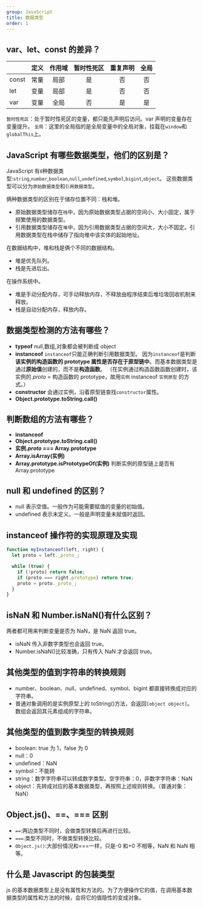 ```yaml
---
group: JavaScript
title: 数据类型
order: 1
---
```


## var、let、const 的差异？

|       | 定义 | 作用域 | 暂时性死区 | 重复声明 | 全局 |
| :---- | :--: | :----: | :--------: | :------: | :--: |
| const | 常量 |  局部  |     是     |    否    |  否  |
| let   | 变量 |  局部  |     是     |    否    |  否  |
| var   | 变量 |  全局  |     否     |    是    |  是  |

`暂时性死区`：处于暂时性死区的变量，都只能先声明后访问。var 声明的变量存在变量提升。
`全局`：这里的全局指的是全局变量中的全局对象，挂载在`window`和`globalThis`上。

## JavaScript 有哪些数据类型，他们的区别是？

JavaScript 有`8`种数据类型:`string`,`number`,`boolean`,`null`,`undefined`,`symbol`,`bigint`,`object`。
这些数据类型可以分为`原始数据类型`和`引用数据类型`。

俩种数据类型的区别在于储存位置不同：栈和堆。

- 原始数据类型储存在`栈`中，因为原始数据类型占据的空间小、大小固定，属于频繁使用的数据类型。
- 引用数据类型储存在`堆`中，因为引用数据类型占据的空间大，大小不固定。引用数据类型在栈中储存了指向堆中该实体的起始地址。

在数据结构中，堆和栈是俩个不同的数据结构。

- 堆是优先队列。
- 栈是先进后出。

在操作系统中。

- 堆是手动分配内存，可手动释放内存，不释放由程序结束后堆垃圾回收机制来释放。
- 栈是自动分配内存，释放内存。

## 数据类型检测的方法有哪些？

- **typeof**
  null,数组,对象都会被判断成 object
- **instanceof**
  `instanceof`只能正确判断引用数据类型。
  因为`instanceof`是判断**该实例的构造函数的 prototype 属性是否存在于原型链中**。而基本数据类型是通过**原始值**创建的，而不是**构造函数**。
  （在实例通过构造函数函数创建时，该 实例的 _proto_ = 构造函数的 prototype，故用`实例` instanceof `实例原型` 的方式。）
- **constructor**
  会通过实例，沿着原型链查找`constructor`属性。
- **Object.prototype.toString.call()**

## 判断数组的方法有哪些？

- **instanceof**
- **Object.prototype.toString.call()**
- **实例._proto_ === Array.prototype**
- **Array.isArray(实例)**
- **Array.prototype.isPrototypeOf(实例)**
  判断实例的原型链上是否有 Array.prototype

## null 和 undefined 的区别？

- null 表示空值。一般作为可能需要赋值的变量的初始值。
- undefined 表示未定义。一般是声明变量未赋值时返回。

## instanceof 操作符的实现原理及实现

```js
function myInstanceof(left, right) {
  let proto = left._proto_;

  while (true) {
    if (!proto) return false;
    if (proto === right.prototype) return true;
    proto = proto._proto_;
  }
}
```

## isNaN 和 Number.isNaN()有什么区别？

两者都可用来判断变量是否为 NaN，是 NaN 返回 true。

- isNaN 传入非数字类型也会返回 true。
- Number.isNaN()比较准确，只有传入 NaN 才会返回 true。

## 其他类型的值到字符串的转换规则

- number、boolean、null、undefined、symbol、bigint 都直接转换成对应的字符串。
- 普通对象调用的是实例原型上的 toString()方法，会返回`[object object]`。数组会返回其元素组成的字符串。

## 其他类型的值到数字类型的转换规则

- boolean: true 为 1，false 为 0
- null：0
- undefined：NaN
- symbol：不能转
- string：数字字符串可以转成数字类型。空字符串：0，非数字字符串：NaN
- object：先转成对应的基本数据类型，再按照上述规则转换。（普通对象：NaN）

## Object.js()、==、=== 区别

- `==`:两边类型不同时，会做类型转换后再进行比较。
- `===`:类型不同时，不做类型转换比较。
- `Object.js()`:大部份情况和===一样，只是-0 和+0 不相等，NaN 和 NaN 相等。

## 什么是 Javascript 的包装类型

js 的基本数据类型上是没有属性和方法的。为了方便操作它的值，在调用基本数据类型的属性和方法的时候，会将它的值隐性的变成对象。
